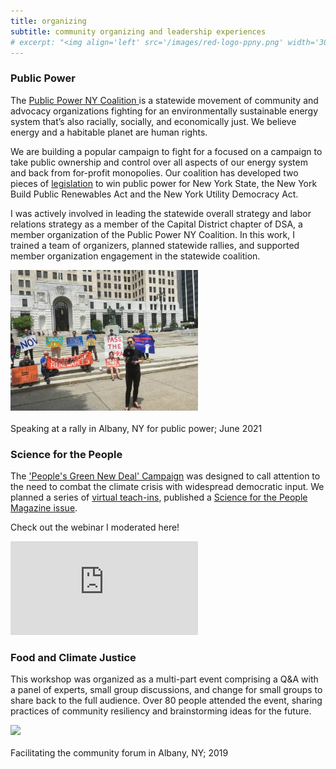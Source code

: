 ```yaml
---
title: organizing
subtitle: community organizing and leadership experiences
# excerpt: "<img align='left' src='/images/red-logo-ppny.png' width='300' hspace='25'> I have been a part of steering the Public Power NY Coalition since January 2020.<br clear='left'/>"
---
```


### Public Power 
The [Public Power NY Coalition ](https://publicpowerny.org/) is a statewide movement of community and advocacy organizations fighting for an environmentally sustainable energy system that’s also racially, socially, and economically just. We believe energy and a habitable planet are human rights.

We are building a popular campaign to fight for a focused on a campaign to take public ownership and control over all aspects of our energy system and back from for-profit monopolies. Our coalition has developed two pieces of [legislation](https://www.publicpowerny.org/legislation/) to win public power for New York State, the New York Build Public Renewables Act and the New York Utility Democracy Act. 

I was actively involved in leading the statewide overall strategy and labor relations strategy as a member of the Capital District chapter of DSA, a member organization of the Public Power NY Coalition. In this work, I trained a team of organizers, planned statewide rallies, and supported member organization engagement in the statewide coalition. 

<p>
  <a><img src='/assets/img/ro_PublicPower_Albany_2024_06_02.jpg' width='300'></a>    
  <br></br>
  <caption style="text-align:center;font-style:italic">Speaking at a rally in Albany, NY for public power; June 2021</caption>
</p>

### Science for the People
The ['People's Green New Deal' Campaign](https://scienceforthepeople.org/peoples-green-new-deal/) was designed to call attention to the need to combat the climate crisis with widespread democratic input. We planned a series of [virtual teach-ins](https://scienceforthepeople.org/peoples-green-new-deal-virtual-teach-ins/), published a [Science for the People Magazine issue](https://magazine.scienceforthepeople.org/volume-23-number-2-a-peoples-green-new-deal/).

Check out the webinar I moderated here!
<iframe width="300" src="https://www.youtube.com/embed/2xNGTeXnclo" frameborder="0" allow="accelerometer; autoplay; clipboard-write; encrypted-media; gyroscope; picture-in-picture" allowfullscreen>
</iframe>

<!--height="315" -->
### Food and Climate Justice
This workshop was organized as a multi-part event comprising a Q&A with a panel of experts, small group discussions, and change for small groups to share back to the full audience. Over 80 people attended the event, sharing practices of community resiliency and brainstorming ideas for the future. 

<p>
  <a><img src='/assets/img/climate_food_full.JPG' width='300'></a>    
  <br></br>
  <caption style="text-align:center;font-style:italic">Facilitating the community forum in Albany, NY; 2019</caption>
</p>
